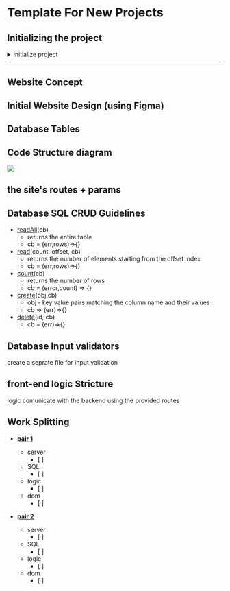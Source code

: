 

# Template For New Projects

## Initializing the project
<details>
<summary>initialize project</summary>

### must
- [ ] setup .env file with DB_URL and "DB_TEST_URL"
- [ ] initialize database in "db_build.sql"
- [ ] setup router handlers (in the ./server/routes folder)
- [ ] link the routes to the "router.js" file
- [ ] setup the "./server/routes/error.js" 

------------
- [ ] check [tape-promise](https://www.npmjs.com/package/tape-promise).
-----------
### templating 
- [ ] setup main layout (main.hbs) 
- [ ] add views 
- [ ] add helpers
-----------
### optional
- [ ]  show and implement 404.html - page not found
- [ ]  show and implement 500.html - page not found

</details>


----------

## Website Concept

## Initial Website Design (using Figma)

## Database Tables

## Code Structure diagram
![](https://i.imgur.com/Iiceqzi.png)

## the site's routes + params

## Database SQL CRUD Guidelines

- <u>readAll</u>(cb)
    - returns the entire table
    -  cb = (err,rows)=>{}
- <u>read</u>(count, offset, cb)
    -  returns the number of elements starting from the offset index
    -  cb = (err,rows)=>{} 
- <u>count</u>(cb)
    - returns the number of rows
    - cb = (error,count) => {}
- <u>create</u>(obj,cb)
    - obj - key value pairs matching the column name and their values
    - cb => (err)=>{}
- <u>delete</u>(id, cb)
    - cb = (err)=>{}


## Database Input validators
create a seprate file for input validation

## front-end logic Stricture
logic comunicate with the backend using the provided routes

## Work Splitting


- **<u>pair 1</u>**
    - server
        - [ ]
    - SQL
        - [ ]
    - logic
        - [ ]
    - dom
        - [ ]

        

        
- **<u>pair 2</u>**
    - server
        - [ ]
    - SQL
        - [ ]
    - logic
        - [ ]
    - dom
        - [ ]


